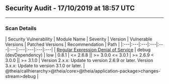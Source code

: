 ## Security Audit - 17/10/2019 at 18:57 UTC
-- -

### Scan Details

| Security Vulnerability | Module Name | Severity | Version | Vulnerable Versions | Patched Versions | Recommendation | Path |
|:---|:---|:---|:---|:---|:---|:---|:---|:---|:---|
| [Regular Expression Denial of Service](https://npmjs.com/advisories/534) | debug (devDependency) | low | 0.8.1 | <= 2.6.8 \|\| >= 3.0.0 <= 3.0.1 | >= 2.6.9 < 3.0.0 \|\| >= 3.1.0 | Version 2.x.x: Update to version 2.6.9 or later.
Version 3.x.x: Update to version 3.1.0 or later.
 | @theia/callhierarchy>@theia/core>@theia/application-package>changes-stream>debug |

